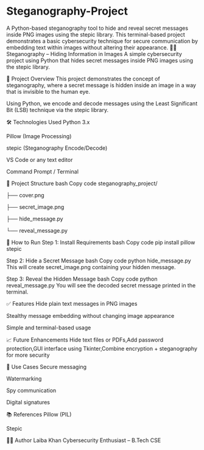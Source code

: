 # Steganography-Project
A Python-based steganography tool to hide and reveal secret messages inside PNG images using the stepic library. This terminal-based project demonstrates a basic cybersecurity technique for secure communication by embedding text within images without altering their appearance.
🕵️‍♀️ Steganography – Hiding Information in Images
A simple cybersecurity project using Python that hides secret messages inside PNG images using the stepic library.

📌 Project Overview
This project demonstrates the concept of steganography, where a secret message is hidden inside an image in a way that is invisible to the human eye.

Using Python, we encode and decode messages using the Least Significant Bit (LSB) technique via the stepic library.

🛠️ Technologies Used
Python 3.x

Pillow (Image Processing)

stepic (Steganography Encode/Decode)

VS Code or any text editor

Command Prompt / Terminal

📂 Project Structure
bash
Copy code
steganography_project/

├── cover.png            

├── secret_image.png      

├── hide_message.py       

└── reveal_message.py    

🚀 How to Run
Step 1: Install Requirements
bash
Copy code
pip install pillow stepic

Step 2: Hide a Secret Message
bash
Copy code
python hide_message.py
This will create secret_image.png containing your hidden message.

Step 3: Reveal the Hidden Message
bash
Copy code
python reveal_message.py
You will see the decoded secret message printed in the terminal.





✅ Features
Hide plain text messages in PNG images

Stealthy message embedding without changing image appearance

Simple and terminal-based usage


📈 Future Enhancements
Hide text files or PDFs,Add password protection,GUI interface using Tkinter,Combine encryption + steganography for more security

🧠 Use Cases
Secure messaging

Watermarking

Spy communication

Digital signatures

📚 References
Pillow (PIL)

Stepic



🙋‍♀️ Author
Laiba Khan
Cybersecurity Enthusiast – B.Tech CSE
